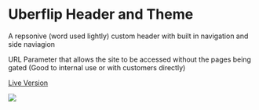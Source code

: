 # Uberflip Header and Theme

A repsonive (word used lightly) custom header with built in navigation and side naviagion

URL Parameter that allows the site to be accessed without the pages being gated (Good to internal use or with customers directly)

<a href="http://toolbox.igus.com/">Live Version</a>

<a href="http://toolbox.igus.com/"><img src="https://s24.postimg.org/jq48ph7jp/uberflipscreenshot.png"></a>
